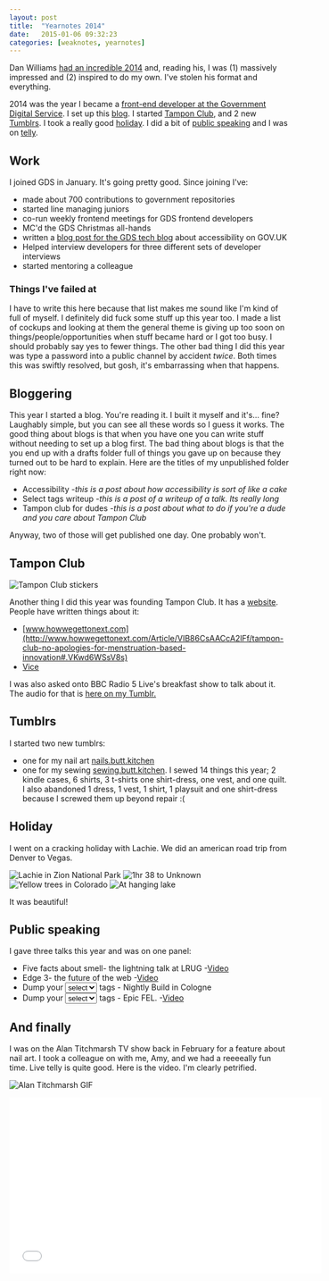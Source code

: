 ```yaml
---
layout: post
title:  "Yearnotes 2014"
date:   2015-01-06 09:32:23
categories: [weaknotes, yearnotes]
---
```

Dan Williams [had an incredible 2014](http://www.iamdanw.com/wrote/yearnote-2014/) and, reading his, I was (1) massively impressed and (2) inspired to do my own. I've stolen his format and everything.

2014 was the year I became a [front-end developer at the Government Digital Service](#work). I set up this [blog](#bloggering). I started [Tampon Club](#tampon-club), and 2 new [Tumblrs](#tumblrs). I took a really good [holiday](#holiday). I did a bit of [public speaking](#public-speaking) and I was on [telly](#and-finally).

## Work
I joined GDS in January. It's going pretty good. Since joining I've:

- made about 700 contributions to government repositories
- started line managing juniors
- co-run weekly frontend meetings for GDS frontend developers
- MC'd the GDS Christmas all-hands
- written a [blog post for the GDS tech blog](https://gdstechnology.blog.gov.uk/2014/08/14/improving-accessibility-on-gov-uk-search/) about accessibility on GOV.UK
- Helped interview developers for three different sets of developer interviews
- started mentoring a colleague

### Things I've failed at
I have to write this here because that list makes me sound like I'm kind of full of myself. I definitely did fuck some stuff up this year too. I made a list of cockups and looking at them the general theme is giving up too soon on things/people/opportunities when stuff became hard or I got too busy. I should probably say yes to fewer things. The other bad thing I did this year was type a password into a public channel by accident _twice_. Both times this was swiftly resolved, but gosh, it's embarrassing when that happens.


## Bloggering
This year I started a blog. You're reading it. I built it myself and it's... fine? Laughably simple, but you can see all these words so I guess it works. The good thing about blogs is that when you have one you can write stuff without needing to set up a blog first. The bad thing about blogs is that the you end up with a drafts folder full of things you gave up on because they turned out to be hard to explain. Here are the titles of my unpublished folder right now:

- Accessibility _-this is a post about how accessibility is sort of like a cake_
- Select tags writeup _-this is a post of a writeup of a talk. Its really long_
- Tampon club for dudes _-this is a post about what to do if you're a dude and you care about Tampon Club_

Anyway, two of those will get published one day. One probably won't.

## Tampon Club

![Tampon Club stickers](/assets/img/tampon_club_new.jpg)

Another thing I did this year was founding Tampon Club. It has a [website](http://tampon.club). People have written things about it:

- [www.howwegettonext.com](http://www.howwegettonext.com/Article/VIB86CsAACcA2lFf/tampon-club-no-apologies-for-menstruation-based-innovation#.VKwd6WSsV8s)
- [Vice](http://www.vice.com/read/meet-the-woman-who-wants-you-to-fill-your-office-bogs-with-free-tampons-873)

I was also asked onto BBC Radio 5 Live's breakfast show to talk about it. The audio for that is [here on my Tumblr.](http://butt.kitchen/post/104591582049/i-went-on-bbc-radio-5-lives-breakfast-show-this)

## Tumblrs
I started two new tumblrs:

- one for my nail art [nails.butt.kitchen](http://nails.butt.kitchen)
- one for my sewing [sewing.butt.kitchen](http://sewing.butt.kitchen). I sewed 14 things this year; 2 kindle cases, 6 shirts, 3 t-shirts one shirt-dress, one vest, and one quilt. I also abandoned 1 dress, 1 vest, 1 shirt, 1 playsuit and one shirt-dress because I screwed them up beyond repair :(

## Holiday
I went on a cracking holiday with Lachie. We did an american road trip from Denver to Vegas.

![Lachie in Zion National Park](/assets/img/holiday-1.jpg)
![1hr 38 to Unknown](/assets/img/holiday-2.jpg)
![Yellow trees in Colorado](/assets/img/holiday-3.jpg)
![At hanging lake](/assets/img/holiday-4.jpg)

It was beautiful!

## Public speaking
I gave three talks this year and was on one panel:

- Five facts about smell- the lightning talk at LRUG -[Video](https://skillsmatter.com/skillscasts/5050-five-facts-about-smell)
- Edge 3- the future of the web -[Video](https://edgeconf.com/2014-london?v=6u03xYkwMVI)
- Dump your <select><option>select</option></select> tags - Nightly Build in Cologne
- Dump your <select><option>select</option></select> tags - Epic FEL. -[Video](https://www.youtube.com/watch?v=CUkMCQR4TpY)

## And finally
I was on the Alan Titchmarsh TV show back in February for a feature about nail art. I took a colleague on with me, Amy, and we had a reeeeally fun time. Live telly is quite good. Here is the video. I'm clearly petrified.


![Alan Titchmarsh GIF](/assets/img/titch.gif)

<iframe width="560" height="315" src="//www.youtube.com/embed/WKw63CVXsEQ?rel=0" frameborder="0" allowfullscreen></iframe>
